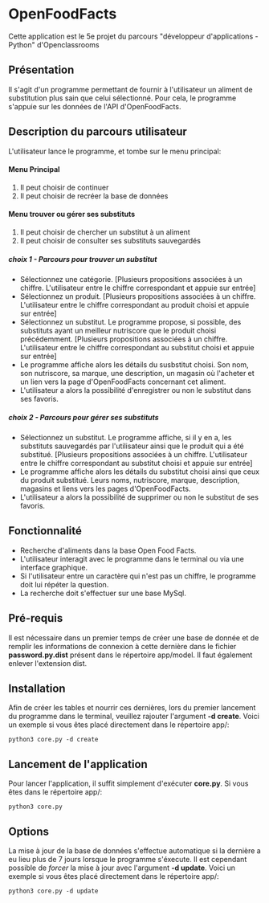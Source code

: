 
# OpenFoodFacts
Cette application est le 5e projet du parcours "développeur d'applications - Python" d'Openclassrooms

## Présentation
Il s'agit d'un programme permettant de fournir à l'utilisateur un aliment de substitution plus sain que celui sélectionné.
Pour cela, le programme s'appuie sur les données de l'API d'OpenFoodFacts.

## Description du parcours utilisateur
L'utilisateur lance le programme, et tombe sur le menu principal:
#### Menu Principal
1. Il peut choisir de continuer
2. Il peut choisir de recréer la base de données

#### Menu trouver ou gérer ses substituts
1. Il peut choisir de chercher un substitut à un aliment
2. Il peut choisir de consulter ses substituts sauvegardés

##### choix 1 - Parcours pour trouver un substitut
* Sélectionnez une catégorie. [Plusieurs propositions associées à un chiffre. L'utilisateur entre le chiffre correspondant et appuie sur entrée]
* Sélectionnez un produit. [Plusieurs propositions associées à un chiffre. L'utilisateur entre le chiffre correspondant au produit choisi et appuie sur entrée]
* Sélectionnez un substitut. Le programme propose, si possible, des substituts ayant un meilleur nutriscore que le produit choisi précédemment. [Plusieurs propositions associées à un chiffre. L'utilisateur entre le chiffre correspondant au substitut choisi et appuie sur entrée]
* Le programme affiche alors les détails du susbstitut choisi. Son nom, son nutriscore, sa marque, une description, un magasin où l'acheter et un lien vers la page d'OpenFoodFacts concernant cet aliment.
* L'utilisateur a alors la possibilité d'enregistrer ou non le substitut dans ses favoris.

##### choix 2 - Parcours pour gérer ses substituts
* Sélectionnez un substitut. Le programme affiche, si il y en a, les substituts sauvegardés par l'utilisateur ainsi que le produit qui a été substitué. [Plusieurs propositions associées à un chiffre. L'utilisateur entre le chiffre correspondant au substitut choisi et appuie sur entrée]
* Le programme affiche alors les détails du substitut choisi ainsi que ceux du produit substitué. Leurs noms, nutriscore, marque, description, magasins et liens vers les pages d'OpenFoodFacts.
* L'utilisateur a alors la possibilité de supprimer ou non le substitut de ses favoris.

## Fonctionnalité
* Recherche d'aliments dans la base Open Food Facts.
* L'utilisateur interagit avec le programme dans le terminal ou via une interface graphique.
* Si l'utilisateur entre un caractère qui n'est pas un chiffre, le programme doit lui répéter la question.
* La recherche doit s'effectuer sur une base MySql.

## Pré-requis
Il est nécessaire dans un premier temps de créer une base de donnée et de remplir les informations de connexion à cette dernière dans le fichier **password.py.dist** présent dans le répertoire app/model.
Il faut également enlever l'extension dist.

## Installation
Afin de créer les tables et nourrir ces dernières, lors du premier lancement du programme dans le terminal, veuillez rajouter l'argument **-d create**. Voici un exemple si vous êtes placé directement dans le répertoire app/:

```
python3 core.py -d create
```

## Lancement de l'application
Pour lancer l'application, il suffit simplement d'exécuter **core.py**. Si vous êtes dans le répertoire app/:

```
python3 core.py
```

## Options
La mise à jour de la base de données s'effectue automatique si la dernière a eu lieu plus de 7 jours lorsque le programme s'éxecute.
Il est cependant possible de *forcer* la mise à jour avec l'argument **-d update**. Voici un exemple si vous êtes placé directement dans le répertoire app/:

```
python3 core.py -d update
```



